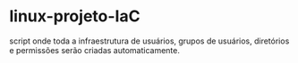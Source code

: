 # linux-projeto-IaC
script onde toda a infraestrutura de usuários, grupos de usuários, diretórios e permissões serão criadas automaticamente. 
